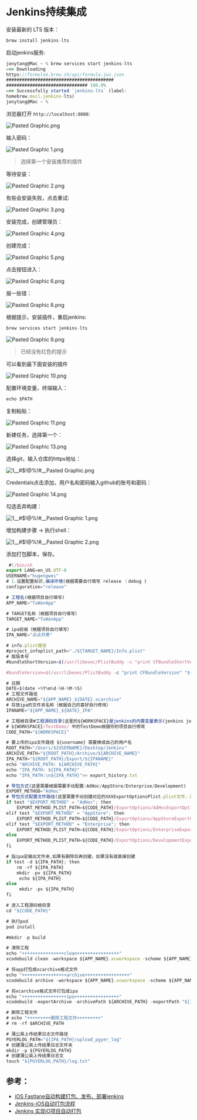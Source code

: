 # Jenkins持续集成


安装最新的 LTS 版本：

```js
brew install jenkins-lts
```
启动jenkins服务:

```js
jonytang@Mac ~ % brew services start jenkins-lts
==> Downloading 
https://formulae.brew.sh/api/formula.jws.json
#########################################
############################### 100.0%
==> Successfully started `jenkins-lts` (label: 
homebrew.mxcl.jenkins-lts)
jonytang@Mac ~ %
```
浏览器打开 `http://localhost:8080`:

![Pasted Graphic.png](https://p1-juejin.byteimg.com/tos-cn-i-k3u1fbpfcp/caa41d8e13f147ea88b9b42fb43547af~tplv-k3u1fbpfcp-watermark.image?)

输入密码：

![Pasted Graphic 1.png](https://p9-juejin.byteimg.com/tos-cn-i-k3u1fbpfcp/0eaa7671f2fd4c688ac0838e605468ee~tplv-k3u1fbpfcp-watermark.image?)

>选择第一个安装推荐的插件

等待安装：

![Pasted Graphic 2.png](https://p6-juejin.byteimg.com/tos-cn-i-k3u1fbpfcp/242204fc8d14416c9083ca4faa39f620~tplv-k3u1fbpfcp-watermark.image?)

有些会安装失败，点击重试:

![Pasted Graphic 3.png](https://p6-juejin.byteimg.com/tos-cn-i-k3u1fbpfcp/8e68b3f98c8042f5bf67ca3dff0232ad~tplv-k3u1fbpfcp-watermark.image?)

安装完成，创建管理员：

![Pasted Graphic 4.png](https://p9-juejin.byteimg.com/tos-cn-i-k3u1fbpfcp/4a49cb97168949aaacd72c04926a71e4~tplv-k3u1fbpfcp-watermark.image?)

创建完成：

![Pasted Graphic 5.png](https://p1-juejin.byteimg.com/tos-cn-i-k3u1fbpfcp/dd5a62b41bf44244913e043456e1ef85~tplv-k3u1fbpfcp-watermark.image?)

点击按钮进入：

![Pasted Graphic 6.png](https://p9-juejin.byteimg.com/tos-cn-i-k3u1fbpfcp/fa9b4518164f4aaa8ef685f35d890aa1~tplv-k3u1fbpfcp-watermark.image?)

报一些错：

![Pasted Graphic 8.png](https://p9-juejin.byteimg.com/tos-cn-i-k3u1fbpfcp/6680251c0b014332870b664c2c91c2ac~tplv-k3u1fbpfcp-watermark.image?)

根据提示，安装插件，重启jenkins:
```js
brew services start jenkins-lts
```

![Pasted Graphic 9.png](https://p9-juejin.byteimg.com/tos-cn-i-k3u1fbpfcp/219f82d470524f75bddb5d42563d072d~tplv-k3u1fbpfcp-watermark.image?)

>已经没有红色的提示

可以看到最下面安装的插件

![Pasted Graphic 10.png](https://p6-juejin.byteimg.com/tos-cn-i-k3u1fbpfcp/8368ee6ef0a044df81f2c320855d5971~tplv-k3u1fbpfcp-watermark.image?)

配置环境变量，终端输入：

```js
echo $PATH
```
复制粘贴：

![Pasted Graphic 11.png](https://p6-juejin.byteimg.com/tos-cn-i-k3u1fbpfcp/8d016fe0199947c9be050d484f25384b~tplv-k3u1fbpfcp-watermark.image?)

新建任务，选择第一个：

![Pasted Graphic 13.png](https://p9-juejin.byteimg.com/tos-cn-i-k3u1fbpfcp/d0a92d283bde4535bd8e0211d917ca75~tplv-k3u1fbpfcp-watermark.image?)

选择git，输入仓库的https地址：

![1__#$!@%!#__Pasted Graphic.png](https://p9-juejin.byteimg.com/tos-cn-i-k3u1fbpfcp/94863c248e304aa6a976f4bea2862cda~tplv-k3u1fbpfcp-watermark.image?)

Credentials点击添加，用户名和密码输入github的账号和密码：

![Pasted Graphic 14.png](https://p3-juejin.byteimg.com/tos-cn-i-k3u1fbpfcp/579007658c83484698a41cbaee609fd2~tplv-k3u1fbpfcp-watermark.image?)

勾选丢弃构建：

![1__#$!@%!#__Pasted Graphic 1.png](https://p6-juejin.byteimg.com/tos-cn-i-k3u1fbpfcp/241ccffd220649d6bbea29656a1de6ea~tplv-k3u1fbpfcp-watermark.image?)

增加构建步骤 -> 执行shell：

![1__#$!@%!#__Pasted Graphic 2.png](https://p3-juejin.byteimg.com/tos-cn-i-k3u1fbpfcp/aedbfcb27cc144978057f85c4c8dc244~tplv-k3u1fbpfcp-watermark.image?)

添加打包脚本，保存。
```js
 #!/bin/sh
export LANG=en_US.UTF-8
USERNAME="hugengwei"
# 1.设置配置标识,编译环境(根据需要自行填写 release ｜debug )
configuration="release"

# 工程名(根据项目自行填写)
APP_NAME="TuWanApp"

# TARGET名称（根据项目自行填写）
TARGET_NAME="TuWanApp"

# ipa前缀（根据项目自行填写）
IPA_NAME="点点开黑"

# info.plist路径
#project_infoplist_path="./${TARGET_NAME}/Info.plist"
# 取版本号
#bundleShortVersion=$(/usr/libexec/PlistBuddy -c "print CFBundleShortVersionString" "${project_infoplist_path}")

#bundleVersion=$(/usr/libexec/PlistBuddy -c "print CFBundleVersion" "${project_infoplist_path}")

# 日期
DATE=$(date +%Y%m%d-%H-%M-%S)
# 工程文件路径
ARCHIVE_NAME="${APP_NAME}_${DATE}.xcarchive"
# 存放ipa的文件夹名称（根据自己的喜好自行修改）
IPANAME="${APP_NAME}_${DATE}_IPA"

# 工程根目录#工程源码目录(这里的${WORKSPACE}是jenkins的内置变量表示(jenkins job的路径):/Users/xxx/.jenkins/workspace/TestDemo/)
# ${WORKSPACE}/TestDemo/ 中的TestDemo根据你的项目自行修改
CODE_PATH="${WORKSPACE}"

# 要上传的ipa文件路径 ${username} 需要换成自己的用户名
ROOT_PATH="/Users/${USERNAME}/Desktop/Jenkins"
ARCHIVE_PATH="${ROOT_PATH}/Archive/${ARCHIVE_NAME}"
IPA_PATH="${ROOT_PATH}/Export/${IPANAME}"
echo "ARCHIVE_PATH: ${ARCHIVE_PATH}"
echo "IPA_PATH: ${IPA_PATH}"
echo "IPA_PATH:\n${IPA_PATH}">> export_history.txt

# 导包方式(这里需要根据需要手动配置:AdHoc/AppStore/Enterprise/Development)
EXPORT_METHOD="AdHoc"
# 导包方式配置文件路径(这里需要手动创建对应的XXXExportOptionsPlist.plist文件，并将文件复制到根目录下[我这里在源项目的根目录下又新建了ExportPlist文件夹专门放ExportPlist文件])
if test "$EXPORT_METHOD" = "AdHoc"; then
    EXPORT_METHOD_PLIST_PATH=${CODE_PATH}/ExportOptions/AdHocExportOptions.plist
elif test "$EXPORT_METHOD" = "AppStore"; then
    EXPORT_METHOD_PLIST_PATH=${CODE_PATH}/ExportOptions/AppStoreExportOptios.plist
elif test "$EXPORT_METHOD" = "Enterprise"; then
    EXPORT_METHOD_PLIST_PATH=${CODE_PATH}/ExportOptions/EnterpriseExportOptions.plist
else
    EXPORT_METHOD_PLIST_PATH=${CODE_PATH}/ExportOptions/DevelopmentExportOptions.plist
fi

# 指ipa定输出文件夹,如果有删除后再创建，如果没有就直接创建
if test -d ${IPA_PATH}; then
    rm -rf ${IPA_PATH}
    mkdir -pv ${IPA_PATH}
     echo ${IPA_PATH}
else
     mkdir -pv ${IPA_PATH}
fi

# 进入工程源码根目录
cd "${CODE_PATH}"

# 执行pod
pod install

#mkdir -p build

# 清除工程
echo "++++++++++++++++clean++++++++++++++++"
xcodebuild clean -workspace ${APP_NAME}.xcworkspace -scheme ${APP_NAME} -configuration ${configuration}

# 将app打包成xcarchive格式文件
echo "+++++++++++++++++archive+++++++++++++++++"
xcodebuild archive -workspace ${APP_NAME}.xcworkspace -scheme ${APP_NAME} -configuration ${configuration} -archivePath ${ARCHIVE_PATH}

# 将xcarchive格式文件打包成ipa
echo "+++++++++++++++++ipa+++++++++++++++++"
xcodebuild -exportArchive -archivePath ${ARCHIVE_PATH} -exportPath "${IPA_PATH}" -exportOptionsPlist ${EXPORT_METHOD_PLIST_PATH} -allowProvisioningUpdates

# 删除工程文件
# echo "+++++++++删除工程文件+++++++++"
# rm -rf $ARCHIVE_PATH

# 蒲公英上传结果日志文件路径
PGYERLOG_PATH="${IPA_PATH}/upload_pgyer_log"
# 创建蒲公英上传结果日志文件夹
mkdir -p ${PGYERLOG_PATH}
# 创建蒲公英上传结果日志文
touch "${PGYERLOG_PATH}/log.txt"

 ```
 
 ## 参考：
- [iOS Fastlane自动构建打包、发布、部署jenkins](https://www.jianshu.com/p/dac1ce3d7de8)
- [Jenkins-iOS自动打包流程](https://www.jianshu.com/p/531c959b8cf8)
- [Jenkins 实现iO项目自动打包](https://www.jianshu.com/p/68a19f28c51a)

